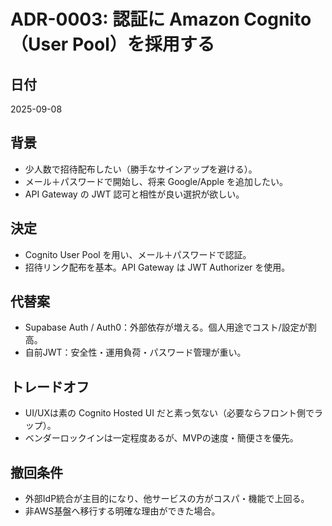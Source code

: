 # ADR-0003: 認証に Amazon Cognito（User Pool）を採用する

## 日付
2025-09-08

## 背景
- 少人数で招待配布したい（勝手なサインアップを避ける）。
- メール＋パスワードで開始し、将来 Google/Apple を追加したい。
- API Gateway の JWT 認可と相性が良い選択が欲しい。

## 決定
- Cognito User Pool を用い、メール＋パスワードで認証。
- 招待リンク配布を基本。API Gateway は JWT Authorizer を使用。

## 代替案
- Supabase Auth / Auth0：外部依存が増える。個人用途でコスト/設定が割高。
- 自前JWT：安全性・運用負荷・パスワード管理が重い。

## トレードオフ
- UI/UXは素の Cognito Hosted UI だと素っ気ない（必要ならフロント側でラップ）。
- ベンダーロックインは一定程度あるが、MVPの速度・簡便さを優先。

## 撤回条件
- 外部IdP統合が主目的になり、他サービスの方がコスパ・機能で上回る。
- 非AWS基盤へ移行する明確な理由ができた場合。
